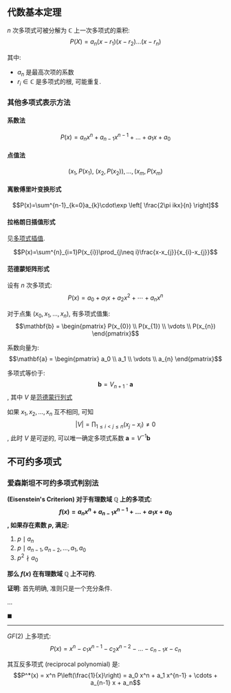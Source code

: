 ## 代数基本定理

$n$ 次多项式可被分解为 $\mathbb{C}$ 上一次多项式的乘积: $$P(X)=a_{n}(x-r_{1})(x-r_{2})\dots(x-r_{n})$$

其中:
- $a_{n}$ 是最高次项的系数
- $r_{i}\in \mathbb{C}$ 是多项式的根, 可能重复.

### 其他多项式表示方法

#### 系数法

$$P(x)=a_{n}x^{n}+a_{n-1}x^{n-1}+\dots+a_{1}x+a_{0}$$

#### 点值法

$$(x_{1},P(x_{1}),\ (x_{2},P(x_{2})),\dots,(x_{m},P(x_{m})$$

#### 离散傅里叶变换形式

$$P(x)=\sum^{n-1}_{k=0}a_{k}\cdot\exp \left[ \frac{2\pi ikx}{n} \right]$$

#### 拉格朗日插值形式

见[多项式插值](../../微积分/级数/多项式插值.md).

$$P(x)=\sum^{n}_{i=1}P(x_{i})\prod_{j\neq i}\frac{x-x_{j}}{x_{i}-x_{j}}$$

#### 范德蒙矩阵形式

设有 $n$ 次多项式: $$P(x) = a_0 + a_1x + a_2x^2 + \cdots + a_{n}x^{n}$$

对于点集 $(x_{0},x_{1},\dots,x_{n})$, 有多项式值集: $$\mathbf{b} =
   \begin{pmatrix}
   P(x_{0}) \\
   P(x_{1}) \\
   \vdots \\
   P(x_{n})
   \end{pmatrix}$$

系数向量为:
$$\mathbf{a} =
   \begin{pmatrix}
   a_0 \\
   a_1 \\
   \vdots \\
   a_{n}
   \end{pmatrix}$$

多项式等价于: $$\mathbf{b}=V_{n+1}\cdot \mathbf{a}$$, 其中 $V$ 是[范德蒙行列式](../../线性代数/行列式.md#范德蒙行列式)

如果 $x_{1},x_{2},\dots,x_{n}$ 互不相同, 可知 $$|V|=\prod_{1\leq i<j\leq n}(x_{j}-x_{i})\neq 0$$, 此时 $V$ 是可逆的, 可以唯一确定多项式系数 $\mathbf{a}=V^{-1}\mathbf{b}$

## 不可约多项式

### 爱森斯坦不可约多项式判别法

**(Eisenstein's Criterion) 对于有理数域 $\mathbb{Q}$ 上的多项式: $$f(x)=a_{n}x^{n}+a_{n-1}x^{n-1}+\dots+a_{1}x+a_{0}$$, 如果存在素数 $p$, 满足:**
1. $p\mid a_{n}$
2. $p\mid a_{n-1},a_{n-2},\dots,a_{1},a_{0}$
3. $p^{2}\nmid a_{0}$

**那么 $f(x)$ 在有理数域 $\mathbb{Q}$ 上不可约**.

**证明**: 首先明确, 准则只是一个充分条件.

...

$\blacksquare$

***

$GF(2)$ 上多项式: $$P(x)=x^n - c_1 x^{n-1} - c_2 x^{n-2} - \dots - c_{n-1} x - c_n$$

其互反多项式 (reciprocal polynomial) 是: 
$$P^*(x) = x^n P\left(\frac{1}{x}\right) = a_0 x^n + a_1 x^{n-1} + \cdots + a_{n-1} x + a_n$$